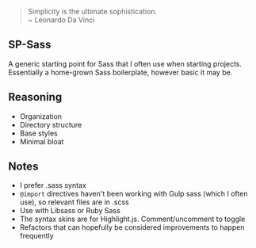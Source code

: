 > Simplicity is the ultimate sophistication.  
> ~ Leonardo Da Vinci

## SP-Sass

A generic starting point for Sass that I often use when starting projects. Essentially
a home-grown Sass boilerplate, however basic it may be. 

## Reasoning

- Organization
- Directory structure
- Base styles
- Minimal bloat

## Notes

- I prefer .sass syntax
- `@import` directives haven't been working with Gulp sass (which I often use), so
  relevant files are in .scss
- Use with Libsass or Ruby Sass
- The syntax skins are for Highlight.js. Comment/uncomment to toggle
- Refactors that can hopefully be considered improvements to happen frequently
